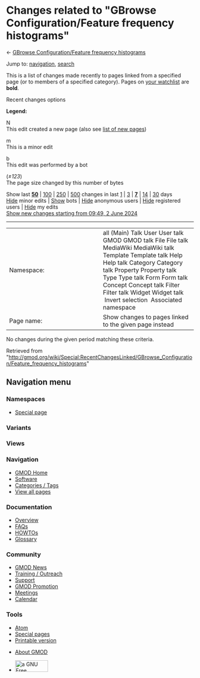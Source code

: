 <div id="mw-page-base" class="noprint">

</div>

<div id="mw-head-base" class="noprint">

</div>

<div id="content" class="mw-body" role="main">

<span id="top"></span>

<div id="mw-js-message" style="display:none;">

</div>



# <span dir="auto">Changes related to "GBrowse Configuration/Feature frequency histograms"</span>

<div id="bodyContent">

<div id="contentSub">

← [GBrowse Configuration/Feature frequency
histograms](/wiki/GBrowse_Configuration/Feature_frequency_histograms "GBrowse Configuration/Feature frequency histograms")

</div>

<div id="jump-to-nav" class="mw-jump">

Jump to: [navigation](#mw-navigation), [search](#p-search)

</div>

<div id="mw-content-text">

<div class="mw-specialpage-summary">

This is a list of changes made recently to pages linked from a specified
page (or to members of a specified category). Pages on [your
watchlist](/wiki/Special:Watchlist "Special:Watchlist") are **bold**.

</div>

Recent changes options

<div class="mw-changeslist-legend">

**Legend:**

<div class="mw-collapsible-content">

N  
This edit created a new page (also see [list of new
pages](/wiki/Special:NewPages "Special:NewPages"))

m  
This is a minor edit

b  
This edit was performed by a bot

(*±123*)  
The page size changed by this number of bytes

</div>

</div>

Show last
[**50**](/mediawiki/index.php?title=Special:RecentChangesLinked&limit=50&target=GBrowse_Configuration%2FFeature_frequency_histograms "Special:RecentChangesLinked")
\|
[100](/mediawiki/index.php?title=Special:RecentChangesLinked&limit=100&target=GBrowse_Configuration%2FFeature_frequency_histograms "Special:RecentChangesLinked")
\|
[250](/mediawiki/index.php?title=Special:RecentChangesLinked&limit=250&target=GBrowse_Configuration%2FFeature_frequency_histograms "Special:RecentChangesLinked")
\|
[500](/mediawiki/index.php?title=Special:RecentChangesLinked&limit=500&target=GBrowse_Configuration%2FFeature_frequency_histograms "Special:RecentChangesLinked")
changes in last
[1](/mediawiki/index.php?title=Special:RecentChangesLinked&days=1&from=&target=GBrowse_Configuration%2FFeature_frequency_histograms "Special:RecentChangesLinked")
\|
[3](/mediawiki/index.php?title=Special:RecentChangesLinked&days=3&from=&target=GBrowse_Configuration%2FFeature_frequency_histograms "Special:RecentChangesLinked")
\|
[**7**](/mediawiki/index.php?title=Special:RecentChangesLinked&days=7&from=&target=GBrowse_Configuration%2FFeature_frequency_histograms "Special:RecentChangesLinked")
\|
[14](/mediawiki/index.php?title=Special:RecentChangesLinked&days=14&from=&target=GBrowse_Configuration%2FFeature_frequency_histograms "Special:RecentChangesLinked")
\|
[30](/mediawiki/index.php?title=Special:RecentChangesLinked&days=30&from=&target=GBrowse_Configuration%2FFeature_frequency_histograms "Special:RecentChangesLinked")
days  
[Hide](/mediawiki/index.php?title=Special:RecentChangesLinked&hideminor=1&target=GBrowse_Configuration%2FFeature_frequency_histograms "Special:RecentChangesLinked")
minor edits \|
[Show](/mediawiki/index.php?title=Special:RecentChangesLinked&hidebots=0&target=GBrowse_Configuration%2FFeature_frequency_histograms "Special:RecentChangesLinked")
bots \|
[Hide](/mediawiki/index.php?title=Special:RecentChangesLinked&hideanons=1&target=GBrowse_Configuration%2FFeature_frequency_histograms "Special:RecentChangesLinked")
anonymous users \|
[Hide](/mediawiki/index.php?title=Special:RecentChangesLinked&hideliu=1&target=GBrowse_Configuration%2FFeature_frequency_histograms "Special:RecentChangesLinked")
registered users \|
[Hide](/mediawiki/index.php?title=Special:RecentChangesLinked&hidemyself=1&target=GBrowse_Configuration%2FFeature_frequency_histograms "Special:RecentChangesLinked")
my edits  
[Show new changes starting from 09:49, 2 June
2024](/mediawiki/index.php?title=Special:RecentChangesLinked&from=20240602094920&target=GBrowse_Configuration%2FFeature_frequency_histograms "Special:RecentChangesLinked")

------------------------------------------------------------------------

<table class="mw-recentchanges-table">
<colgroup>
<col style="width: 50%" />
<col style="width: 50%" />
</colgroup>
<tbody>
<tr class="odd">
<td class="mw-label mw-namespace-label">Namespace:</td>
<td class="mw-input">all (Main) Talk User User talk GMOD GMOD talk File
File talk MediaWiki MediaWiki talk Template Template talk Help Help talk
Category Category talk Property Property talk Type Type talk Form Form
talk Concept Concept talk Filter Filter talk Widget Widget talk
 Invert selection
 Associated namespace</td>
</tr>
<tr class="even">
<td class="mw-label mw-target-label">Page name:</td>
<td class="mw-input">Show changes to pages linked to the given page
instead</td>
</tr>
</tbody>
</table>

<div class="mw-changeslist-empty">

No changes during the given period matching these criteria.

</div>

</div>

<div class="printfooter">

Retrieved from
"<http://gmod.org/wiki/Special:RecentChangesLinked/GBrowse_Configuration/Feature_frequency_histograms>"

</div>

<div id="catlinks" class="catlinks catlinks-allhidden">

</div>

<div class="visualClear">

</div>

</div>

</div>

<div id="mw-navigation">

## Navigation menu

<div id="mw-head">



<div id="left-navigation">

<div id="p-namespaces" class="vectorTabs" role="navigation"
aria-labelledby="p-namespaces-label">

### Namespaces

- <span id="ca-nstab-special">[Special
  page](/wiki/Special:RecentChangesLinked/GBrowse_Configuration/Feature_frequency_histograms "This is a special page, you cannot edit the page itself")</span>

</div>

<div id="p-variants" class="vectorMenu emptyPortlet" role="navigation"
aria-labelledby="p-variants-label">

### 

### Variants[](#)

<div class="menu">

</div>

</div>

</div>

<div id="right-navigation">

<div id="p-views" class="vectorTabs emptyPortlet" role="navigation"
aria-labelledby="p-views-label">

### Views

</div>



</div>



</div>

</div>

</div>

<div id="mw-panel">

<div id="p-logo" role="banner">

<a href="/wiki/Main_Page"
style="background-image: url(http://gmod.org/images/GMOD-cogs.png);"
title="Visit the main page"></a>

</div>

<div id="p-Navigation" class="portal" role="navigation"
aria-labelledby="p-Navigation-label">

### Navigation

<div class="body">

- <span id="n-GMOD-Home">[GMOD Home](/wiki/Main_Page)</span>
- <span id="n-Software">[Software](/wiki/GMOD_Components)</span>
- <span id="n-Categories-.2F-Tags">[Categories /
  Tags](/wiki/Categories)</span>
- <span id="n-View-all-pages">[View all
  pages](/wiki/Special:AllPages)</span>

</div>

</div>

<div id="p-Documentation" class="portal" role="navigation"
aria-labelledby="p-Documentation-label">

### Documentation

<div class="body">

- <span id="n-Overview">[Overview](/wiki/Overview)</span>
- <span id="n-FAQs">[FAQs](/wiki/Category:FAQ)</span>
- <span id="n-HOWTOs">[HOWTOs](/wiki/Category:HOWTO)</span>
- <span id="n-Glossary">[Glossary](/wiki/Glossary)</span>

</div>

</div>

<div id="p-Community" class="portal" role="navigation"
aria-labelledby="p-Community-label">

### Community

<div class="body">

- <span id="n-GMOD-News">[GMOD News](/wiki/GMOD_News)</span>
- <span id="n-Training-.2F-Outreach">[Training /
  Outreach](/wiki/Training_and_Outreach)</span>
- <span id="n-Support">[Support](/wiki/Support)</span>
- <span id="n-GMOD-Promotion">[GMOD
  Promotion](/wiki/GMOD_Promotion)</span>
- <span id="n-Meetings">[Meetings](/wiki/Meetings)</span>
- <span id="n-Calendar">[Calendar](/wiki/Calendar)</span>

</div>

</div>

<div id="p-tb" class="portal" role="navigation"
aria-labelledby="p-tb-label">

### Tools

<div class="body">

- <span id="feedlinks"><a
  href="http://gmod.org/mediawiki/index.php?title=Special:RecentChangesLinked/GBrowse_Configuration/Feature_frequency_histograms&amp;feed=atom"
  id="feed-atom" class="feedlink" rel="alternate"
  type="application/atom+xml" title="Atom feed for this page">Atom</a></span>
- <span id="t-specialpages"><a href="/wiki/Special:SpecialPages" accesskey="q"
  title="A list of all special pages [q]">Special pages</a></span>
- <span id="t-print"><a
  href="/mediawiki/index.php?title=Special:RecentChangesLinked/GBrowse_Configuration/Feature_frequency_histograms&amp;printable=yes"
  rel="alternate" accesskey="p"
  title="Printable version of this page [p]">Printable version</a></span>

</div>

</div>

</div>

</div>

<div id="footer" role="contentinfo">

- <span id="footer-places-about">[About
  GMOD](/wiki/GMOD:About "GMOD:About")</span>

<!-- -->

- <span id="footer-copyrightico">[<img src="http://www.gnu.org/graphics/gfdl-logo-small.png" width="88"
  height="31" alt="a GNU Free Documentation License" />](http://www.gnu.org/licenses/fdl-1.3.html)</span>




</div>
